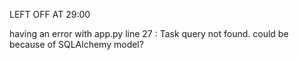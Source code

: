LEFT OFF AT 29:00

having an error with app.py line 27 : Task query not found. could be because of SQLAlchemy model?